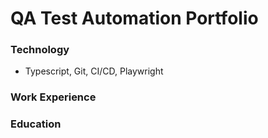 # QA Test Automation Portfolio

### Technology
- Typescript, Git, CI/CD, Playwright

### Work Experience

### Education

